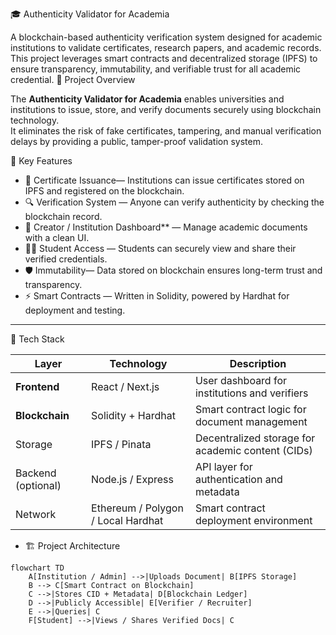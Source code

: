 🎓 Authenticity Validator for Academia

A blockchain-based authenticity verification system designed for academic institutions to validate certificates, research papers, and academic records.  
This project leverages smart contracts and decentralized storage (IPFS) to ensure transparency, immutability, and verifiable trust for all academic credential.
🚀 Project Overview

The **Authenticity Validator for Academia** enables universities and institutions to issue, store, and verify documents securely using blockchain technology.  
It eliminates the risk of fake certificates, tampering, and manual verification delays by providing a public, tamper-proof validation system.


🧩 Key Features

- 🧾 Certificate Issuance— Institutions can issue certificates stored on IPFS and registered on the blockchain.  
- 🔍 Verification System — Anyone can verify authenticity by checking the blockchain record.  
- 🧠 Creator / Institution Dashboard** — Manage academic documents with a clean UI.  
- 🧑‍🎓 Student Access — Students can securely view and share their verified credentials.  
- 🛡️ Immutability— Data stored on blockchain ensures long-term trust and transparency.  
- ⚡ Smart Contracts — Written in Solidity, powered by Hardhat for deployment and testing.  

---
🧱 Tech Stack

| Layer | Technology | Description |
|-------|-------------|-------------|
| **Frontend** | React / Next.js | User dashboard for institutions and verifiers |
| **Blockchain** | Solidity + Hardhat | Smart contract logic for document management |
| Storage | IPFS / Pinata | Decentralized storage for academic content (CIDs) |
| Backend (optional) | Node.js / Express | API layer for authentication and metadata |
| Network | Ethereum / Polygon / Local Hardhat | Smart contract deployment environment |

- 🏗️ Project Architecture

```mermaid
flowchart TD
    A[Institution / Admin] -->|Uploads Document| B[IPFS Storage]
    B --> C[Smart Contract on Blockchain]
    C -->|Stores CID + Metadata| D[Blockchain Ledger]
    D -->|Publicly Accessible| E[Verifier / Recruiter]
    E -->|Queries| C
    F[Student] -->|Views / Shares Verified Docs| C
